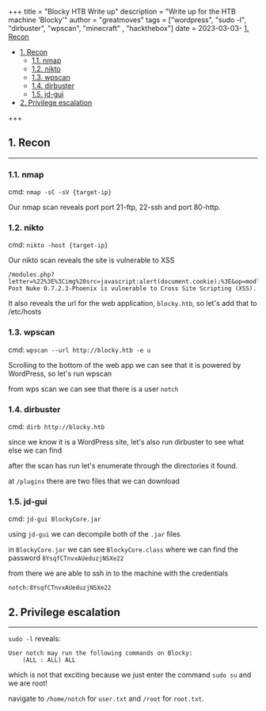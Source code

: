 +++ 
title = "Blocky HTB Write up"
description = "Write up for the HTB machine 'Blocky'"
author = "greatmoves"
tags = ["wordpress", "sudo -l", "dirbuster", "wpscan", "minecraft" , "hackthebox"]
date = 2023-03-03- [1. Recon](#1-recon)
- [1. Recon](#1-recon)
  - [1.1. nmap](#11-nmap)
  - [1.2. nikto](#12-nikto)
  - [1.3. wpscan](#13-wpscan)
  - [1.4. dirbuster](#14-dirbuster)
  - [1.5. jd-gui](#15-jd-gui)
- [2. Privilege escalation](#2-privilege-escalation)

+++

## 1. Recon
----
### 1.1. nmap
cmd: `nmap -sC -sV {target-ip}`

Our nmap scan reveals port port 21-ftp, 22-ssh and port 80-http.

### 1.2. nikto
cmd: `nikto -host {target-ip}`

Our nikto scan reveals the site is vulnerable to XSS
```
/modules.php?letter=%22%3E%3Cimg%20src=javascript:alert(document.cookie);%3E&op=modload&name=Members_List&file=index: Post Nuke 0.7.2.3-Phoenix is vulnerable to Cross Site Scripting (XSS).
```

It also reveals the url for the web application, `blocky.htb`, so let's add that to /etc/hosts

### 1.3. wpscan
cmd: `wpscan --url http://blocky.htb -e u `

Scrolling to the bottom of the web app we can see that it is powered by WordPress, so let's run wpscan

from wps scan we can see that there is a user `notch`

### 1.4. dirbuster
cmd: `dirb http://blocky.htb`

since we know it is a WordPress site, let's also run dirbuster to see what else we can find

after the scan has run let's enumerate through the directories it found.

at `/plugins` there are two files that we can download

### 1.5. jd-gui
cmd: `jd-gui BlockyCore.jar`

using `jd-gui` we can decompile both of the `.jar` files

in `BlockyCore.jar` we can see `BlockyCore.class` where we can find the password `8YsqfCTnvxAUeduzjNSXe22`

from there we are able to ssh in to the machine with the credentials
```
notch:8YsqfCTnvxAUeduzjNSXe22
```

## 2. Privilege escalation
----
`sudo -l` reveals:

```
User notch may run the following commands on Blocky:
    (ALL : ALL) ALL
```

which is not that exciting because we just enter the command `sudo su` and we are root!

navigate to `/home/notch` for `user.txt` and `/root` for `root.txt`.